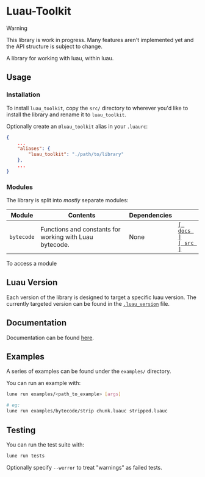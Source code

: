 # Luau-Toolkit

> [!WARNING]
> This library is work in progress. Many features aren't implemented yet and the
> API structure is subject to change.

A library for working with luau, within luau.

## Usage

### Installation

To install `luau_toolkit`, copy the `src/` directory to wherever you'd like to
install the library and rename it to `luau_toolkit`.

Optionally create an `@luau_toolkit` alias in your `.luaurc`:

```json
{
    ...
    "aliases": {
        "luau_toolkit": "./path/to/library"
    },
    ...
}
```

### Modules

The library is split into _mostly_ separate modules:

| Module     | Contents                                                | Dependencies |                                                                         |
| ---------- | ------------------------------------------------------- | ------------ | ----------------------------------------------------------------------- |
| `bytecode` | Functions and constants for working with Luau bytecode. | None         | [`[ docs ]`](./docs/bytecode/index.md)<br/>[`[ src ]`](./src/bytecode/) |

<!--| [`vm`](./src/vm/)             | **\[WIP]** Luau virtual machine/interpreter implementations.       | `bytecode`       |-->
<!--| [`lexer`](./src/lexer/)       | **\[WIP]** Luau source code lexer.                                 |                  |-->
<!--| [`misc`](./src/misc/)         | **\[WIP]** Miscellaneous luau related items.                       | None             |-->
<!--| `parser`                  | **\[Not Started]** Luau source code parser.                        |                  |-->
<!--| `compiler`                | **\[Not Started/Unlikely]** Simple Luau compiler.                  |                  |-->
<!--| `decompiler`              |                                                                    | `bytecode`       |-->

To access a module

## Luau Version

Each version of the library is designed to target a specific luau version. The
currently targeted version can be found in the
[`.luau_version`](./.luau_version) file.

## Documentation

Documentation can be found [here](./docs/index.md).

## Examples

A series of examples can be found under the `examples/` directory.

You can run an example with:

```bash
lune run examples/<path_to_example> [args]

# eg:
lune run examples/bytecode/strip chunk.luauc stripped.luauc
```

## Testing

You can run the test suite with:

```bash
lune run tests
```

Optionally specify `--werror` to treat "warnings" as failed tests.
